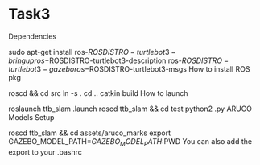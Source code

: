 # Task3

Dependencies

sudo apt-get install ros-$ROSDISTRO-turtlebot3-bringup ros-$ROSDISTRO-turtlebot3-description ros-$ROSDISTRO-turtlebot3-gazebo ros-$ROSDISTRO-turtlebot3-msgs
How to install ROS pkg

roscd && cd src
ln -s <path-to-cloned-repo> .
cd ..
catkin build
How to launch

roslaunch ttb_slam <file>.launch
roscd ttb_slam && cd test
python2 <test-file>.py
ARUCO Models Setup

roscd ttb_slam && cd assets/aruco_marks
export GAZEBO_MODEL_PATH=$GAZEBO_MODEL_PATH:$PWD
You can also add the export to your .bashrc
